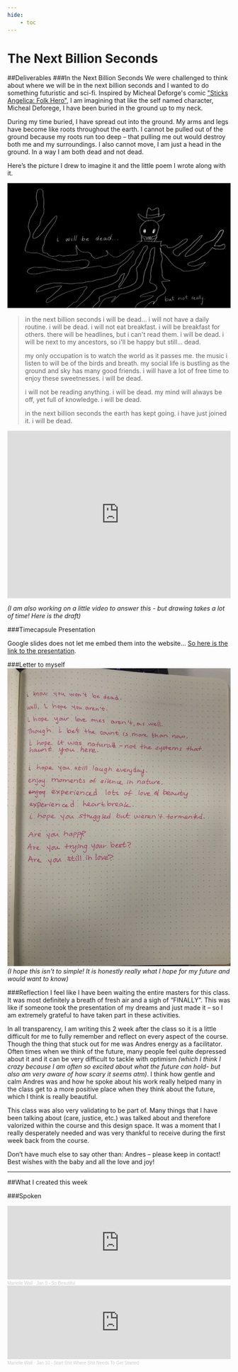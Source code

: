```yaml
---
hide:
    - toc
---
```


# The Next Billion Seconds

##Deliverables
###In the Next Billion Seconds
We were challenged to think about where we will be in the next billion seconds and I wanted to do something futuristic and sci-fi. Inspired by Micheal Deforge's comic ["Sticks Angelica: Folk Hero"](http://www.michael-deforge.com/sticks-angelica-folk-hero), I am imagining that like the self named character, Micheal Deforege, I have been buried in the ground up to my neck.

During my time buried, I have spread out into the ground. My arms and legs have become like roots throughout the earth. I cannot be pulled out of the ground because my roots run too deep – that pulling me out would destroy both me and my surroundings. I also cannot move, I am just a head in the ground. In a way I am both dead and not dead.

Here’s the picture I drew to imagine it and the little poem I wrote along with it.

![](../images/term02/NextBS-IwillBDead.png)

>in the next billion seconds
>i will be dead…
>i will not have a daily routine. i will be dead.
>i will not eat breakfast. i will be breakfast for others.
>there will be headlines, but i can't read them. i will be dead.
>i will be next to my ancestors, so i'll be happy
>but still... dead.
>
>my only occupation is to watch the world as it passes me.
>the music i listen to will be of the birds and breath.
>my social life is bustling as the ground and sky has many good friends.
>i will have a lot of free time to enjoy these sweetnesses. i will be dead.
>
>i will not be reading anything. i will be dead.
>my mind will always be off, yet full of knowledge. i will be dead.
>
>in the next billion seconds
>the earth has kept going. i have just joined it.
>i will be dead.


<div style="padding:75% 0 0 0;position:relative;"><iframe src="https://player.vimeo.com/video/794932199?h=7d53a989c3&amp;badge=0&amp;autopause=0&amp;player_id=0&amp;app_id=58479" frameborder="0" allow="autoplay; fullscreen; picture-in-picture" allowfullscreen style="position:absolute;top:0;left:0;width:100%;height:100%;" title="video-output-4C339CBD-475F-4527-B301-C1311FE763B2.mp4"></iframe></div><script src="https://player.vimeo.com/api/player.js"></script>

*(I am also working on a little video to answer this - but drawing takes a lot of time! Here is the draft)*

###Timecapsule Presentation

Google slides does not let me embed them into the website... [So here is the link to the presentation](https://docs.google.com/presentation/d/107fKXGNEeSpYtFzY3p7to2Dr1ZKaNlNFXIKJXO-pcQM/edit?usp=sharing).

###Letter to myself
![](../images/term02/LettertoMe.JPG)
*(I hope this isn't to simple! It is honestly really what I hope for my future and would want to know)*

###Reflection
I feel like I have been waiting the entire masters for this class. It was most definitely a breath of fresh air and a sigh of “FINALLY”. This was like if someone took the presentation of my dreams and just made it – so I am extremely grateful to have taken part in these activities.

In all transparency, I am writing this 2 week after the class so it is a little difficult for me to fully remember and reflect on every aspect of the course. Though the thing that stuck out for me was Andres energy as a facilitator. Often times when we think of the future, many people feel quite depressed about it and it can be very difficult to tackle with optimism *(which I think I crazy because I am often so excited about what the future can hold- but also am very aware of how scary it seems atm)*. I think how gentle and calm Andres was and how he spoke about his work really helped many in the class get to a more positive place when they think about the future, which I think is really beautiful.

This class was also very validating to be part of. Many things that I have been talking about (care, justice, etc.) was talked about and therefore valorized within the course and this design space. It was a moment that I really desperately needed and was very thankful to receive during the first week back from the course.

Don’t have much else to say other than: Andres – please keep in contact! Best wishes with the baby and all the love and joy!

---
##What I created this week

###Spoken
<iframe width="100%" height="166" scrolling="no" frameborder="no" allow="autoplay" src="https://w.soundcloud.com/player/?url=https%3A//api.soundcloud.com/tracks/1437552271%3Fsecret_token%3Ds-smz11dGvv9m&color=%23ff0000&auto_play=false&hide_related=false&show_comments=true&show_user=true&show_reposts=false&show_teaser=true"></iframe><div style="font-size: 10px; color: #cccccc;line-break: anywhere;word-break: normal;overflow: hidden;white-space: nowrap;text-overflow: ellipsis; font-family: Interstate,Lucida Grande,Lucida Sans Unicode,Lucida Sans,Garuda,Verdana,Tahoma,sans-serif;font-weight: 100;"><a href="https://soundcloud.com/marielle-wall" title="Marielle Wall" target="_blank" style="color: #cccccc; text-decoration: none;">Marielle Wall</a> · <a href="https://soundcloud.com/marielle-wall/jan-9-so-beautiful/s-smz11dGvv9m" title="Jan 9 - So Beautiful" target="_blank" style="color: #cccccc; text-decoration: none;">Jan 9 - So Beautiful</a></div>

<iframe width="100%" height="166" scrolling="no" frameborder="no" allow="autoplay" src="https://w.soundcloud.com/player/?url=https%3A//api.soundcloud.com/tracks/1437552595%3Fsecret_token%3Ds-qn11Ue2ZYsh&color=%23ff0000&auto_play=false&hide_related=false&show_comments=true&show_user=true&show_reposts=false&show_teaser=true"></iframe><div style="font-size: 10px; color: #cccccc;line-break: anywhere;word-break: normal;overflow: hidden;white-space: nowrap;text-overflow: ellipsis; font-family: Interstate,Lucida Grande,Lucida Sans Unicode,Lucida Sans,Garuda,Verdana,Tahoma,sans-serif;font-weight: 100;"><a href="https://soundcloud.com/marielle-wall" title="Marielle Wall" target="_blank" style="color: #cccccc; text-decoration: none;">Marielle Wall</a> · <a href="https://soundcloud.com/marielle-wall/jan-10-start-shit-where-shit-needs-to-get-started/s-qn11Ue2ZYsh" title="Jan 10 - Start Shit Where Shit Needs To Get Started" target="_blank" style="color: #cccccc; text-decoration: none;">Jan 10 - Start Shit Where Shit Needs To Get Started</a></div>
